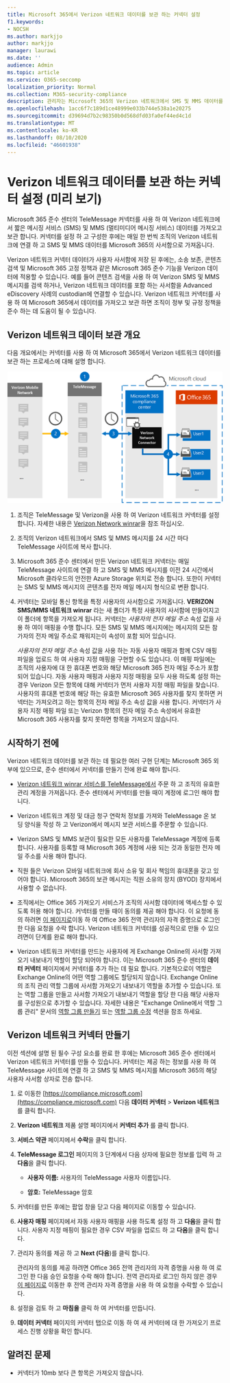 ```yaml
---
title: Microsoft 365에서 Verizon 네트워크 데이터를 보관 하는 커넥터 설정
f1.keywords:
- NOCSH
ms.author: markjjo
author: markjjo
manager: laurawi
ms.date: ''
audience: Admin
ms.topic: article
ms.service: O365-seccomp
localization_priority: Normal
ms.collection: M365-security-compliance
description: 관리자는 Microsoft 365의 Verizon 네트워크에서 SMS 및 MMS 데이터를 가져오고 보관 하도록 TeleMessage 커넥터를 설정할 수 있습니다. 이를 통해 Microsoft 365의 타사 데이터 원본에서 데이터를 보관할 수 있으므로 법적 보존, 콘텐츠 검색 및 보존 정책과 같은 규정 준수 기능을 사용 하 여 조직의 타사 데이터를 관리할 수도 있습니다.
ms.openlocfilehash: 1acc6f7c189d1ce48999e033b744e538a1e20275
ms.sourcegitcommit: d39694d7b2c98350b0d568dfd03fa0ef44ed4c1d
ms.translationtype: MT
ms.contentlocale: ko-KR
ms.lasthandoff: 08/10/2020
ms.locfileid: "46601938"
---
```

# <a name="set-up-a-connector-to-archive-verizon-network-data-preview"></a>Verizon 네트워크 데이터를 보관 하는 커넥터 설정 (미리 보기)

Microsoft 365 준수 센터의 TeleMessage 커넥터를 사용 하 여 Verizon 네트워크에서 짧은 메시징 서비스 (SMS) 및 MMS (멀티미디어 메시징 서비스) 데이터를 가져오고 보관 합니다. 커넥터를 설정 하 고 구성한 후에는 매일 한 번씩 조직의 Verizon 네트워크에 연결 하 고 SMS 및 MMS 데이터를 Microsoft 365의 사서함으로 가져옵니다.

Verizon 네트워크 커넥터 데이터가 사용자 사서함에 저장 된 후에는, 소송 보존, 콘텐츠 검색 및 Microsoft 365 고정 정책과 같은 Microsoft 365 준수 기능을 Verizon 데이터에 적용할 수 있습니다. 예를 들어 콘텐츠 검색을 사용 하 여 Verizon SMS 및 MMS 메시지를 검색 하거나, Verizon 네트워크 데이터를 포함 하는 사서함을 Advanced eDiscovery 사례의 custodian에 연결할 수 있습니다. Verizon 네트워크 커넥터를 사용 하 여 Microsoft 365에서 데이터를 가져오고 보관 하면 조직이 정부 및 규정 정책을 준수 하는 데 도움이 될 수 있습니다.

## <a name="overview-of-archiving-verizon-network-data"></a>Verizon 네트워크 데이터 보관 개요

다음 개요에서는 커넥터를 사용 하 여 Microsoft 365에서 Verizon 네트워크 데이터를 보관 하는 프로세스에 대해 설명 합니다.

![Verizon 네트워크 보관 워크플로](../media/VerizonNetworkConnectorWorkflow.png)

1. 조직은 TeleMessage 및 Verizon을 사용 하 여 Verizon 네트워크 커넥터를 설정 합니다. 자세한 내용은 [Verizon Network winrar](https://www.telemessage.com/office365-activation-for-verizon-network-archiver/)을 참조 하십시오.

2. 조직의 Verizon 네트워크에서 SMS 및 MMS 메시지를 24 시간 마다 TeleMessage 사이트에 복사 합니다.

3. Microsoft 365 준수 센터에서 만든 Verizon 네트워크 커넥터는 매일 TeleMessage 사이트에 연결 하 고 SMS 및 MMS 메시지를 이전 24 시간에서 Microsoft 클라우드의 안전한 Azure Storage 위치로 전송 합니다. 또한이 커넥터는 SMS 및 MMS 메시지의 콘텐츠를 전자 메일 메시지 형식으로 변환 합니다.

4. 커넥터는 모바일 통신 항목을 특정 사용자의 사서함으로 가져옵니다. **VERIZON SMS/MMS 네트워크 winrar** 라는 새 폴더가 특정 사용자의 사서함에 만들어지고이 폴더에 항목을 가져오게 됩니다. 커넥터는 *사용자의 전자 메일 주소* 속성 값을 사용 하 여이 매핑을 수행 합니다. 모든 SMS 및 MMS 메시지에는 메시지의 모든 참가자의 전자 메일 주소로 채워지는이 속성이 포함 되어 있습니다.

   *사용자의 전자 메일 주소* 속성 값을 사용 하는 자동 사용자 매핑과 함께 CSV 매핑 파일을 업로드 하 여 사용자 지정 매핑을 구현할 수도 있습니다. 이 매핑 파일에는 조직의 사용자에 대 한 휴대폰 번호와 해당 Microsoft 365 전자 메일 주소가 포함 되어 있습니다. 자동 사용자 매핑과 사용자 지정 매핑을 모두 사용 하도록 설정 하는 경우 Verizon 모든 항목에 대해 커넥터가 먼저 사용자 지정 매핑 파일을 찾습니다. 사용자의 휴대폰 번호에 해당 하는 유효한 Microsoft 365 사용자를 찾지 못하면 커넥터는 가져오려고 하는 항목의 전자 메일 주소 속성 값을 사용 합니다. 커넥터가 사용자 지정 매핑 파일 또는 Verizon 항목의 전자 메일 주소 속성에서 유효한 Microsoft 365 사용자를 찾지 못하면 항목을 가져오지 않습니다.

## <a name="before-you-begin"></a>시작하기 전에

Verizon 네트워크 데이터를 보관 하는 데 필요한 여러 구현 단계는 Microsoft 365 외부에 있으므로, 준수 센터에서 커넥터를 만들기 전에 완료 해야 합니다.

- [Verizon 네트워크 winrar 서비스를 TeleMessage에서](https://www.telemessage.com/mobile-archiver/order-mobile-archiver-for-o365) 주문 하 고 조직의 유효한 관리 계정을 가져옵니다. 준수 센터에서 커넥터를 만들 때이 계정에 로그인 해야 합니다.

- Verizon 네트워크 계정 및 대금 청구 연락처 정보를 가져와 TeleMessage 온 보 딩 양식을 작성 하 고 Verizon에서 메시지 보관 서비스를 주문할 수 있습니다.

- Verizon SMS 및 MMS 보관이 필요한 모든 사용자를 TeleMessage 계정에 등록 합니다. 사용자를 등록할 때 Microsoft 365 계정에 사용 되는 것과 동일한 전자 메일 주소를 사용 해야 합니다.

- 직원 들은 Verizon 모바일 네트워크에 회사 소유 및 회사 책임의 휴대폰을 갖고 있어야 합니다. Microsoft 365의 보관 메시지는 직원 소유의 장치 (BYOD) 장치에서 사용할 수 없습니다.

- 조직에서는 Office 365 가져오기 서비스가 조직의 사서함 데이터에 액세스할 수 있도록 허용 해야 합니다. 커넥터를 만들 때이 동의를 제공 해야 합니다. 이 요청에 동의 하려면 [이 페이지로](https://login.microsoftonline.com/common/oauth2/authorize?client_id=570d0bec-d001-4c4e-985e-3ab17fdc3073&response_type=code&redirect_uri=https://portal.azure.com/&nonce=1234&prompt=admin_consent)이동 하 여 Office 365 전역 관리자의 자격 증명으로 로그인 한 다음 요청을 수락 합니다. Verizon 네트워크 커넥터를 성공적으로 만들 수 있으려면이 단계를 완료 해야 합니다.

- Verizon 네트워크 커넥터를 만드는 사용자에 게 Exchange Online의 사서함 가져오기 내보내기 역할이 할당 되어야 합니다. 이는 Microsoft 365 준수 센터의 **데이터 커넥터** 페이지에서 커넥터를 추가 하는 데 필요 합니다. 기본적으로이 역할은 Exchange Online의 어떤 역할 그룹에도 할당되지 않습니다. Exchange Online의 조직 관리 역할 그룹에 사서함 가져오기 내보내기 역할을 추가할 수 있습니다. 또는 역할 그룹을 만들고 사서함 가져오기 내보내기 역할을 할당 한 다음 해당 사용자를 구성원으로 추가할 수 있습니다. 자세한 내용은 "Exchange Online에서 역할 그룹 관리" 문서의 [역할 그룹 만들기](https://docs.microsoft.com/Exchange/permissions-exo/role-groups#create-role-groups) 또는 [역할 그룹 수정](https://docs.microsoft.com/Exchange/permissions-exo/role-groups#modify-role-groups) 섹션을 참조 하세요.

## <a name="create-a-verizon-network-connector"></a>Verizon 네트워크 커넥터 만들기

이전 섹션에 설명 된 필수 구성 요소를 완료 한 후에는 Microsoft 365 준수 센터에서 Verizon 네트워크 커넥터를 만들 수 있습니다. 커넥터는 제공 하는 정보를 사용 하 여 TeleMessage 사이트에 연결 하 고 SMS 및 MMS 메시지를 Microsoft 365의 해당 사용자 사서함 상자로 전송 합니다.

1. 로 이동한 [https://compliance.microsoft.com](https://compliance.microsoft.com) 다음 **데이터 커넥터**  >  **Verizon 네트워크**를 클릭 합니다.

2. **Verizon 네트워크** 제품 설명 페이지에서 **커넥터 추가** 를 클릭 합니다.

3. **서비스 약관** 페이지에서 **수락**을 클릭 합니다.

4. **TeleMessage 로그인** 페이지의 3 단계에서 다음 상자에 필요한 정보를 입력 하 고 **다음**을 클릭 합니다.
  
   - **사용자 이름:** 사용자의 TeleMessage 사용자 이름입니다.

   - **암호:** TeleMessage 암호

5. 커넥터를 만든 후에는 팝업 창을 닫고 다음 페이지로 이동할 수 있습니다.

6. **사용자 매핑** 페이지에서 자동 사용자 매핑을 사용 하도록 설정 하 고 **다음**을 클릭 합니다. 사용자 지정 매핑이 필요한 경우 CSV 파일을 업로드 하 고 **다음**을 클릭 합니다.

7. 관리자 동의를 제공 하 고 **Next (다음**)를 클릭 합니다.

   관리자의 동의를 제공 하려면 Office 365 전역 관리자의 자격 증명을 사용 하 여 로그인 한 다음 승인 요청을 수락 해야 합니다. 전역 관리자로 로그인 하지 않은 경우 [이 페이지로](https://login.microsoftonline.com/common/oauth2/authorize?client_id=570d0bec-d001-4c4e-985e-3ab17fdc3073&response_type=code&redirect_uri=https://portal.azure.com/&nonce=1234&prompt=admin_consent) 이동한 후 전역 관리자 자격 증명을 사용 하 여 요청을 수락할 수 있습니다.

8. 설정을 검토 하 고 **마침을** 클릭 하 여 커넥터를 만듭니다.

9. **데이터 커넥터** 페이지의 커넥터 탭으로 이동 하 여 새 커넥터에 대 한 가져오기 프로세스 진행 상황을 확인 합니다.

## <a name="known-issues"></a>알려진 문제

- 커넥터가 10mb 보다 큰 항목은 가져오지 않습니다.
